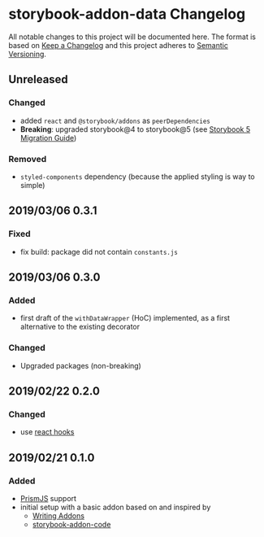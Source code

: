 # storybook-addon-data Changelog

All notable changes to this project will be documented here. The format is based
on [Keep a Changelog](http://keepachangelog.com/en/1.0.0/) and this project
adheres to [Semantic Versioning](http://semver.org/spec/v2.0.0.html).

## Unreleased

### Changed

- added `react` and `@storybook/addons` as `peerDependencies`
- **Breaking**: upgraded storybook@4 to storybook@5 (see [Storybook 5 Migration Guide](https://medium.com/storybookjs/storybook-5-migration-guide-d804b38c739d))

### Removed

- `styled-components` dependency (because the applied styling is way to simple)

## 2019/03/06 0.3.1

### Fixed

- fix build: package did not contain `constants.js`

## 2019/03/06 0.3.0

### Added

- first draft of the `withDataWrapper` (HoC) implemented, as a first alternative
  to the existing decorator

### Changed

- Upgraded packages (non-breaking)

## 2019/02/22 0.2.0

### Changed

- use [react hooks](https://reactjs.org/docs/hooks-overview.html)

## 2019/02/21 0.1.0

### Added

- [PrismJS](https://prismjs.com/) support
- initial setup with a basic addon based on and inspired by
  - [Writing Addons](https://storybook.js.org/addons/writing-addons/)
  - [storybook-addon-code](https://github.com/SOFTVISION-University/storybook-addon-code)